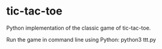 # tic-tac-toe
Python implementation of the classic game of tic-tac-toe.

Run the game in command line using Python:
	python3 ttt.py
